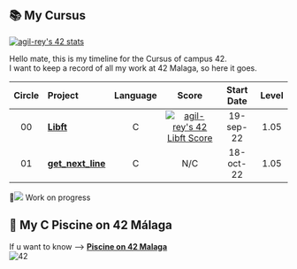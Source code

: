 ## 📚 My Cursus
[![agil-rey's 42 stats](https://badge42.vercel.app/api/v2/cl8bhhrse00110gmevcpxbj54/stats?cursusId=21&coalitionId=274)](https://github.com/JaeSeoKim/badge42)

Hello mate, this is my timeline for the Cursus of campus 42.<br>
I want to keep a record of all my work at 42 Malaga, so here it goes.

| Circle | Project                                                                              |            Language            |                                      Score                                       |    Start Date    |  Level   |
| :----: | :----------------------------------------------------------------------------------- | :----------------------------: | :------------------------------------------------------------------------------: | :------------: | :------: |
|   00   | [**Libft**](https://github.com/AntGiRe/Libft)                             |               C                | [![agil-rey's 42 Libft Score](https://badge42.vercel.app/api/v2/cl8bhhrse00110gmevcpxbj54/project/2793562)](#) | 19-sep-22 | 1.05
|   01   | [**get_next_line**](#)                             |               C                | N/C | 18-oct-22 | 1.05

🚧![](#) Work on progress

## 🌊 My C Piscine on 42 Málaga

If u want to know --> [**Piscine on 42 Malaga**](https://github.com/AntGiRe/42mlg-piscine) <br>
![42](https://badgen.net/badge/Born2Code/agil-rey/cyan?icon=https://meta.intra.42.fr/assets/42_logo-7dfc9110a5319a308863b96bda33cea995046d1731cebb735e41b16255106c12.svg)
